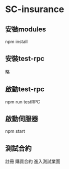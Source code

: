 # SC-insurance

## 安裝modules
npm install

## 安裝test-rpc
略

## 啟動test-rpc
npm run testRPC

## 啟動伺服器
npm start

## 測試合約
註冊
購買合約
進入測試業面
